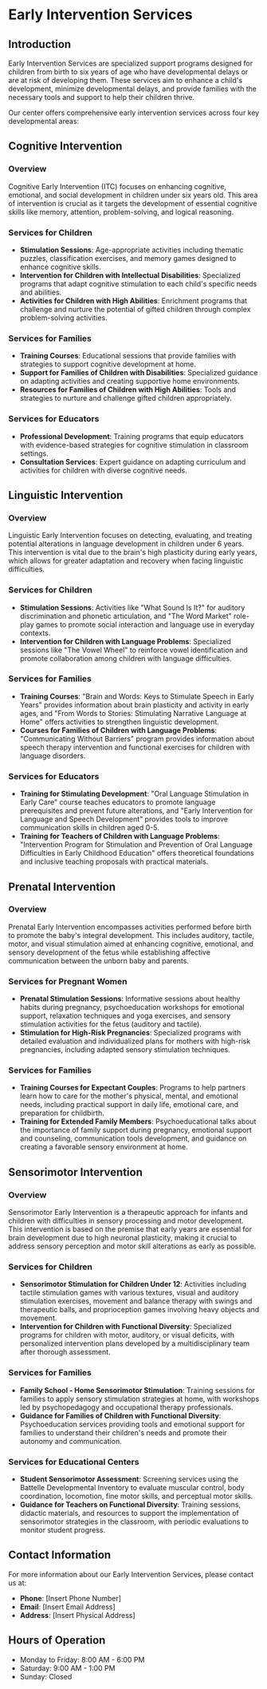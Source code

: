# Early Intervention Services

## Introduction

Early Intervention Services are specialized support programs designed for children from birth to six years of age who have developmental delays or are at risk of developing them. These services aim to enhance a child's development, minimize developmental delays, and provide families with the necessary tools and support to help their children thrive.

Our center offers comprehensive early intervention services across four key developmental areas:

## Cognitive Intervention

### Overview

Cognitive Early Intervention (ITC) focuses on enhancing cognitive, emotional, and social development in children under six years old. This area of intervention is crucial as it targets the development of essential cognitive skills like memory, attention, problem-solving, and logical reasoning.

### Services for Children

- **Stimulation Sessions**: Age-appropriate activities including thematic puzzles, classification exercises, and memory games designed to enhance cognitive skills.
- **Intervention for Children with Intellectual Disabilities**: Specialized programs that adapt cognitive stimulation to each child's specific needs and abilities.
- **Activities for Children with High Abilities**: Enrichment programs that challenge and nurture the potential of gifted children through complex problem-solving activities.

### Services for Families

- **Training Courses**: Educational sessions that provide families with strategies to support cognitive development at home.
- **Support for Families of Children with Disabilities**: Specialized guidance on adapting activities and creating supportive home environments.
- **Resources for Families of Children with High Abilities**: Tools and strategies to nurture and challenge gifted children appropriately.

### Services for Educators

- **Professional Development**: Training programs that equip educators with evidence-based strategies for cognitive stimulation in classroom settings.
- **Consultation Services**: Expert guidance on adapting curriculum and activities for children with diverse cognitive needs.

## Linguistic Intervention

### Overview

Linguistic Early Intervention focuses on detecting, evaluating, and treating potential alterations in language development in children under 6 years. This intervention is vital due to the brain's high plasticity during early years, which allows for greater adaptation and recovery when facing linguistic difficulties.

### Services for Children

- **Stimulation Sessions**: Activities like "What Sound Is It?" for auditory discrimination and phonetic articulation, and "The Word Market" role-play games to promote social interaction and language use in everyday contexts.
- **Intervention for Children with Language Problems**: Specialized sessions like "The Vowel Wheel" to reinforce vowel identification and promote collaboration among children with language difficulties.

### Services for Families

- **Training Courses**: "Brain and Words: Keys to Stimulate Speech in Early Years" provides information about brain plasticity and activity in early ages, and "From Words to Stories: Stimulating Narrative Language at Home" offers activities to strengthen linguistic development.
- **Courses for Families of Children with Language Problems**: "Communicating Without Barriers" program provides information about speech therapy intervention and functional exercises for children with language disorders.

### Services for Educators

- **Training for Stimulating Development**: "Oral Language Stimulation in Early Care" course teaches educators to promote language prerequisites and prevent future alterations, and "Early Intervention for Language and Speech Development" provides tools to improve communication skills in children aged 0-5.
- **Training for Teachers of Children with Language Problems**: "Intervention Program for Stimulation and Prevention of Oral Language Difficulties in Early Childhood Education" offers theoretical foundations and inclusive teaching proposals with practical materials.

## Prenatal Intervention

### Overview

Prenatal Early Intervention encompasses activities performed before birth to promote the baby's integral development. This includes auditory, tactile, motor, and visual stimulation aimed at enhancing cognitive, emotional, and sensory development of the fetus while establishing affective communication between the unborn baby and parents.

### Services for Pregnant Women

- **Prenatal Stimulation Sessions**: Informative sessions about healthy habits during pregnancy, psychoeducation workshops for emotional support, relaxation techniques and yoga exercises, and sensory stimulation activities for the fetus (auditory and tactile).
- **Stimulation for High-Risk Pregnancies**: Specialized programs with detailed evaluation and individualized plans for mothers with high-risk pregnancies, including adapted sensory stimulation techniques.

### Services for Families

- **Training Courses for Expectant Couples**: Programs to help partners learn how to care for the mother's physical, mental, and emotional needs, including practical support in daily life, emotional care, and preparation for childbirth.
- **Training for Extended Family Members**: Psychoeducational talks about the importance of family support during pregnancy, emotional support and counseling, communication tools development, and guidance on creating a favorable sensory environment at home.

## Sensorimotor Intervention

### Overview

Sensorimotor Early Intervention is a therapeutic approach for infants and children with difficulties in sensory processing and motor development. This intervention is based on the premise that early years are essential for brain development due to high neuronal plasticity, making it crucial to address sensory perception and motor skill alterations as early as possible.

### Services for Children

- **Sensorimotor Stimulation for Children Under 12**: Activities including tactile stimulation games with various textures, visual and auditory stimulation exercises, movement and balance therapy with swings and therapeutic balls, and proprioception games involving heavy objects and movement.
- **Intervention for Children with Functional Diversity**: Specialized programs for children with motor, auditory, or visual deficits, with personalized intervention plans developed by a multidisciplinary team after thorough assessment.

### Services for Families

- **Family School - Home Sensorimotor Stimulation**: Training sessions for families to apply sensory stimulation strategies at home, with workshops led by psychopedagogy and occupational therapy professionals.
- **Guidance for Families of Children with Functional Diversity**: Psychoeducation services providing tools and emotional support for families to understand their children's needs and promote their autonomy and communication.

### Services for Educational Centers

- **Student Sensorimotor Assessment**: Screening services using the Battelle Developmental Inventory to evaluate muscular control, body coordination, locomotion, fine motor skills, and perceptual motor skills.
- **Guidance for Teachers on Functional Diversity**: Training sessions, didactic materials, and resources to support the implementation of sensorimotor strategies in the classroom, with periodic evaluations to monitor student progress.

## Contact Information

For more information about our Early Intervention Services, please contact us at:

- **Phone**: [Insert Phone Number]
- **Email**: [Insert Email Address]
- **Address**: [Insert Physical Address]

## Hours of Operation

- Monday to Friday: 8:00 AM - 6:00 PM
- Saturday: 9:00 AM - 1:00 PM
- Sunday: Closed 